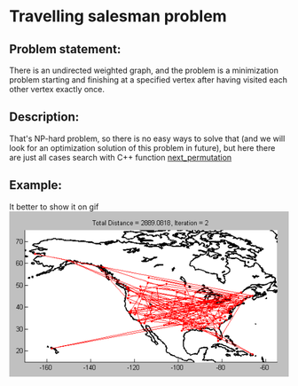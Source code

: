# Travelling salesman problem

## Problem statement:

There is an undirected weighted graph, and the problem is a minimization problem starting and finishing at a specified vertex after having visited each other vertex exactly once.

## Description:

That's NP-hard problem, so there is no easy ways to solve that (and we will look for an optimization solution of this problem in future), but here there are just all cases search with C++ function [next_permutation](http://en.cppreference.com/w/cpp/algorithm/next_permutation)

## Example:

It better to show it on gif
![example](https://github.com/RuS2m/CODE/blob/master/TSP/traveling_salesman.gif)
